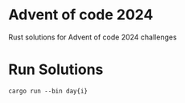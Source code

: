 # Advent of code 2024
Rust solutions for Advent of code 2024 challenges<br>

# Run Solutions
```
cargo run --bin day{i}
```
